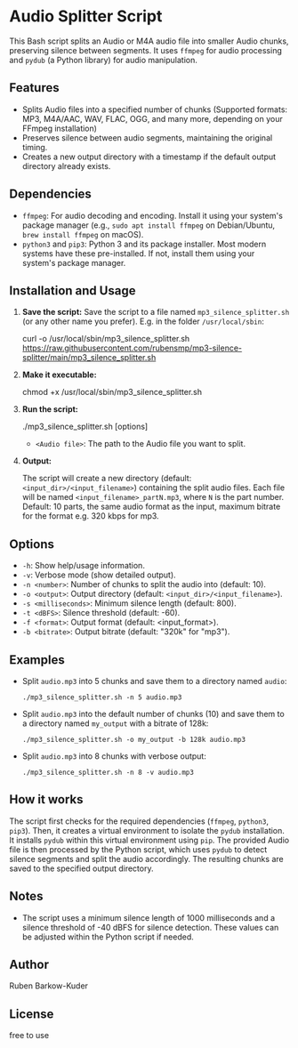 # Audio Splitter Script

This Bash script splits an Audio or M4A audio file into smaller Audio chunks, preserving silence between segments. It uses `ffmpeg` for audio processing and `pydub` (a Python library) for audio manipulation.

## Features

* Splits Audio files into a specified number of chunks (Supported formats: MP3, M4A/AAC, WAV, FLAC, OGG, and many more, depending on your FFmpeg installation)
* Preserves silence between audio segments, maintaining the original timing.
* Creates a new output directory with a timestamp if the default output directory already exists.

## Dependencies

* `ffmpeg`: For audio decoding and encoding. Install it using your system's package manager (e.g., `sudo apt install ffmpeg` on Debian/Ubuntu, `brew install ffmpeg` on macOS).
* `python3` and `pip3`: Python 3 and its package installer. Most modern systems have these pre-installed. If not, install them using your system's package manager.

## Installation and Usage

1.  **Save the script:** Save the script to a file named `mp3_silence_splitter.sh` (or any other name you prefer). E.g. in the folder `/usr/local/sbin`:
    
      curl -o /usr/local/sbin/mp3_silence_splitter.sh https://raw.githubusercontent.com/rubensmp/mp3-silence-splitter/main/mp3_silence_splitter.sh

2.  **Make it executable:**
    
      chmod +x /usr/local/sbin/mp3_silence_splitter.sh

3.  **Run the script:**
    
      ./mp3_silence_splitter.sh [options] <Audio file>

    * `<Audio file>`: The path to the Audio file you want to split.

4.  **Output:**
        
      The script will create a new directory (default: `<input_dir>/<input_filename>`) containing the split audio files. Each file will be named `<input_filename>_partN.mp3`, where `N` is the part number. Default: 10 parts, the same audio format as the input, maximum bitrate for the format e.g. 320 kbps for mp3.

## Options

* `-h`: Show help/usage information.
* `-v`: Verbose mode (show detailed output).
* `-n <number>`: Number of chunks to split the audio into (default: 10).
* `-o <output>`: Output directory (default: `<input_dir>/<input_filename>`).
* `-s <milliseconds>`: Minimum silence length (default: 800).
* `-t <dBFS>`: Silence threshold (default: -60).
* `-f <format>`: Output format (default: <input_format>).
* `-b <bitrate>`: Output bitrate (default: "320k" for "mp3").

## Examples

* Split `audio.mp3` into 5 chunks and save them to a directory named `audio`:
    
      ./mp3_silence_splitter.sh -n 5 audio.mp3

* Split `audio.mp3` into the default number of chunks (10) and save them to a directory named `my_output` with a bitrate of 128k:
    
      ./mp3_silence_splitter.sh -o my_output -b 128k audio.mp3

* Split `audio.mp3` into 8 chunks with verbose output:
    
      ./mp3_silence_splitter.sh -n 8 -v audio.mp3

## How it works

The script first checks for the required dependencies (`ffmpeg`, `python3`, `pip3`). Then, it creates a virtual environment to isolate the `pydub` installation. It installs `pydub` within this virtual environment using `pip`. The provided Audio file is then processed by the Python script, which uses `pydub` to detect silence segments and split the audio accordingly. The resulting chunks are saved to the specified output directory.

## Notes

* The script uses a minimum silence length of 1000 milliseconds and a silence threshold of -40 dBFS for silence detection. These values can be adjusted within the Python script if needed.

## Author

Ruben Barkow-Kuder

## License

free to use